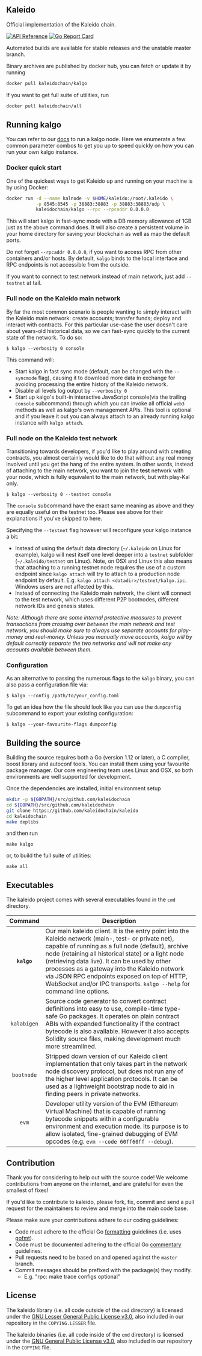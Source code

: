 ## Kaleido

Official implementation of the Kaleido chain.

[![API Reference](
https://camo.githubusercontent.com/915b7be44ada53c290eb157634330494ebe3e30a/68747470733a2f2f676f646f632e6f72672f6769746875622e636f6d2f676f6c616e672f6764646f3f7374617475732e737667
)](https://godoc.org/github.com/kaleidochain/kaleido)
[![Go Report Card](https://goreportcard.com/badge/github.com/kaleidochain/kaleido)](https://goreportcard.com/report/github.com/kaleidochain/kaleido)

Automated builds are available for stable releases and the unstable master branch.


Binary archives are published by docker hub, you can fetch or update it by running

```bash
docker pull kaleidochain/kalgo
```

If you want to get full suite of utilities, run

```bash
docker pull kaleidochain/all
```

## Running kalgo

You can refer to our [docs](https://docs.kaleidochain.io) to run a kalgo node. Here we
enumerate a few common parameter combos to get you up to speed quickly on how you can run your
own kalgo instance.

### Docker quick start

One of the quickest ways to get Kaleido up and running on your machine is by using Docker:

```bash
docker run -d --name kalnode -v $HOME/kaleido:/root/.kaleido \
           -p 8545:8545 -p 38883:38883 -p 38883:38883/udp \
           kaleidochain/kalgo --rpc --rpcaddr 0.0.0.0
```

This will start kalgo in fast-sync mode with a DB memory allowance of 1GB just as the above command does.  It will also create a persistent volume in your home directory for saving your blockchain as well as map the default ports.

Do not forget `--rpcaddr 0.0.0.0`, if you want to access RPC from other containers and/or hosts. By default, `kalgo` binds to the local interface and RPC endpoints is not accessible from the outside.

If you want to connect to test network instead of main network, just add `--testnet` at tail.

### Full node on the Kaleido main network

By far the most common scenario is people wanting to simply interact with the Kaleido main network:
create accounts; transfer funds; deploy and interact with contracts. For this particular use-case
the user doesn't care about years-old historical data, so we can fast-sync quickly to the current
state of the network. To do so:

```
$ kalgo --verbosity 0 console
```

This command will:

 * Start kalgo in fast sync mode (default, can be changed with the `--syncmode` flag), causing it to
   download more data in exchange for avoiding processing the entire history of the Kaleido network.
 * Disable all levels log output by `--verbosity 0`
 * Start up kalgo's built-in interactive JavaScript console(via the trailing `console` subcommand)
   through which you can invoke all official `web3` methods as well as kalgo's own management APIs.
   This tool is optional and if you leave it out you can always attach to an already running kalgo instance
   with `kalgo attach`.

### Full node on the Kaleido test network

Transitioning towards developers, if you'd like to play around with creating contracts, you
almost certainly would like to do that without any real money involved until you get the hang of the
entire system. In other words, instead of attaching to the main network, you want to join the **test**
network with your node, which is fully equivalent to the main network, but with play-Kal only.

```
$ kalgo --verbosity 0 --testnet console
```

The `console` subcommand have the exact same meaning as above and they are equally useful on the
testnet too. Please see above for their explanations if you've skipped to here.

Specifying the `--testnet` flag however will reconfigure your kalgo instance a bit:

 * Instead of using the default data directory (`~/.kaleido` on Linux for example), kalgo will nest
   itself one level deeper into a `testnet` subfolder (`~/.kaleido/testnet` on Linux). Note, on OSX
   and Linux this also means that attaching to a running testnet node requires the use of a custom
   endpoint since `kalgo attach` will try to attach to a production node endpoint by default. E.g.
   `kalgo attach <datadir>/testnet/kalgo.ipc`. Windows users are not affected by this.
 * Instead of connecting the Kaleido main network, the client will connect to the test network,
   which uses different P2P bootnodes, different network IDs and genesis states.
   
*Note: Although there are some internal protective measures to prevent transactions from crossing
over between the main network and test network, you should make sure to always use separate accounts
for play-money and real-money. Unless you manually move accounts, kalgo will by default correctly
separate the two networks and will not make any accounts available between them.*

### Configuration

As an alternative to passing the numerous flags to the `kalgo` binary, you can also pass a configuration file via:

```
$ kalgo --config /path/to/your_config.toml
```

To get an idea how the file should look like you can use the `dumpconfig` subcommand to export your existing configuration:

```
$ kalgo --your-favourite-flags dumpconfig
```

## Building the source

Building the source requires both a Go (version 1.12 or later), a C compiler, boost library and autoconf tools.
You can install them using your favourite package manager.
Our core engineering team uses Linux and OSX, so both environments are well supported for development.

Once the dependencies are installed, initial environment setup

```bash
mkdir -p ${GOPATH}/src/github.com/kaleidochain
cd ${GOPATH}/src/github.com/kaleidochain
git clone https://github.com/kaleidochain/kaleido
cd kaleidochain
make deplibs
```

and then run

    make kalgo

or, to build the full suite of utilities:

    make all

## Executables

The kaleido project comes with several executables found in the `cmd` directory.

| Command    | Description |
|:----------:|-------------|
| **`kalgo`** | Our main kaleido client. It is the entry point into the Kaleido network (main-, test- or private net), capable of running as a full node (default), archive node (retaining all historical state) or a light node (retrieving data live). It can be used by other processes as a gateway into the Kaleido network via JSON RPC endpoints exposed on top of HTTP, WebSocket and/or IPC transports. `kalgo --help` for command line options. |
| `kalabigen` | Source code generator to convert contract definitions into easy to use, compile-time type-safe Go packages. It operates on plain contract ABIs with expanded functionality if the contract bytecode is also available. However it also accepts Solidity source files, making development much more streamlined. |
| `bootnode` | Stripped down version of our Kaleido client implementation that only takes part in the network node discovery protocol, but does not run any of the higher level application protocols. It can be used as a lightweight bootstrap node to aid in finding peers in private networks. |
| `evm` | Developer utility version of the EVM (Ethereum Virtual Machine) that is capable of running bytecode snippets within a configurable environment and execution mode. Its purpose is to allow isolated, fine-grained debugging of EVM opcodes (e.g. `evm --code 60ff60ff --debug`). |

## Contribution

Thank you for considering to help out with the source code! We welcome contributions from
anyone on the internet, and are grateful for even the smallest of fixes!

If you'd like to contribute to kaleido, please fork, fix, commit and send a pull request
for the maintainers to review and merge into the main code base.

Please make sure your contributions adhere to our coding guidelines:

 * Code must adhere to the official Go [formatting](https://golang.org/doc/effective_go.html#formatting) guidelines (i.e. uses [gofmt](https://golang.org/cmd/gofmt/)).
 * Code must be documented adhering to the official Go [commentary](https://golang.org/doc/effective_go.html#commentary) guidelines.
 * Pull requests need to be based on and opened against the `master` branch.
 * Commit messages should be prefixed with the package(s) they modify.
   * E.g. "rpc: make trace configs optional"

## License

The kaleido library (i.e. all code outside of the `cmd` directory) is licensed under the
[GNU Lesser General Public License v3.0](https://www.gnu.org/licenses/lgpl-3.0.en.html), also
included in our repository in the `COPYING.LESSER` file.

The kaleido binaries (i.e. all code inside of the `cmd` directory) is licensed under the
[GNU General Public License v3.0](https://www.gnu.org/licenses/gpl-3.0.en.html), also included
in our repository in the `COPYING` file.
